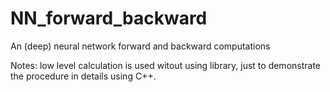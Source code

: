 # NN_forward_backward

An (deep) neural network forward and backward computations

Notes:
low level calculation is used witout using library, just to demonstrate the procedure in details using C++.

